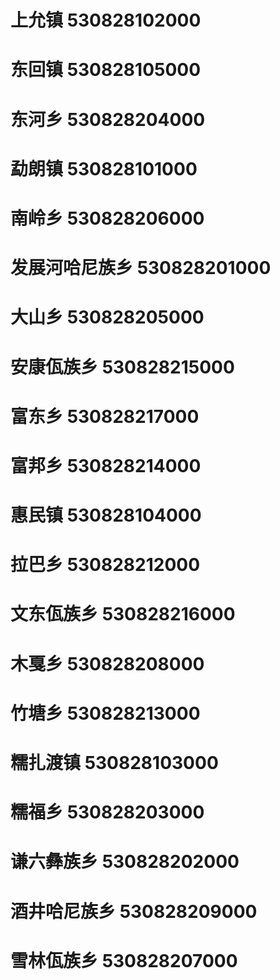 # 上允镇 530828102000
# 东回镇 530828105000
# 东河乡 530828204000
# 勐朗镇 530828101000
# 南岭乡 530828206000
# 发展河哈尼族乡 530828201000
# 大山乡 530828205000
# 安康佤族乡 530828215000
# 富东乡 530828217000
# 富邦乡 530828214000
# 惠民镇 530828104000
# 拉巴乡 530828212000
# 文东佤族乡 530828216000
# 木戛乡 530828208000
# 竹塘乡 530828213000
# 糯扎渡镇 530828103000
# 糯福乡 530828203000
# 谦六彝族乡 530828202000
# 酒井哈尼族乡 530828209000
# 雪林佤族乡 530828207000
